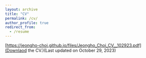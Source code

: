 ```yaml
---
layout: archive
title: "CV"
permalink: /cv/
author_profile: true
redirect_from:
  - /resume
---
```


[https://jeongho-choi.github.io/files/Jeongho_Choi_CV__102923.pdf](Downlaod the CV.)(Last updated on October 29, 2023)


